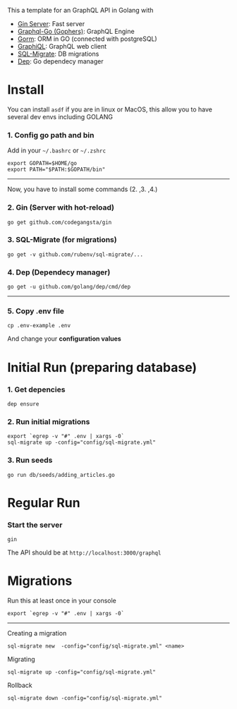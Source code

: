 This a template for an GraphQL API in Golang with

- [Gin Server](https://github.com/gin-gonic/gin): Fast server
- [Graphql-Go (Gophers)](https://github.com/graph-gophers/graphql-go): GraphQL Engine
- [Gorm](https://gorm.io/docs/): ORM in GO (connected with postgreSQL)
- [GraphiQL](https://github.com/graphql/graphiql): GraphQL web client
- [SQL-Migrate](https://github.com/rubenv/sql-migrate): DB migrations
- [Dep](https://github.com/golang/dep): Go dependecy manager

# Install

You can install `asdf` if you are in linux or MacOS, this allow you to have several dev envs including GOLANG

### 1. Config go path and bin
Add in your `~/.bashrc` or `~/.zshrc`

```
export GOPATH=$HOME/go
export PATH="$PATH:$GOPATH/bin"
```

---

Now, you have to install some commands (2. ,3. ,4.)

### 2. Gin (Server with hot-reload)
```
go get github.com/codegangsta/gin
```

### 3. SQL-Migrate (for migrations)
```
go get -v github.com/rubenv/sql-migrate/...
```

### 4. Dep (Dependecy manager)
```
go get -u github.com/golang/dep/cmd/dep
```

---

### 5. Copy .env file
```
cp .env-example .env
```

And change your **configuration values**

# Initial Run (preparing database)

### 1. Get depencies

```
dep ensure
```

### 2. Run initial migrations

```
export `egrep -v "#" .env | xargs -0`
sql-migrate up -config="config/sql-migrate.yml"
```

### 3. Run seeds
```
go run db/seeds/adding_articles.go
```

# Regular Run

### Start the server
```
gin
```

The API should be at `http://localhost:3000/graphql`

# Migrations

Run this at least once in your console

```
export `egrep -v "#" .env | xargs -0`
```

----

Creating a migration
```
sql-migrate new  -config="config/sql-migrate.yml" <name>
```

Migrating
```
sql-migrate up -config="config/sql-migrate.yml"
```

Rollback
```
sql-migrate down -config="config/sql-migrate.yml"
```
